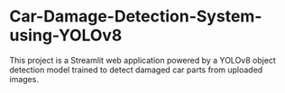 # Car-Damage-Detection-System-using-YOLOv8
This project is a Streamlit web application powered by a YOLOv8 object detection model trained to detect damaged car parts from uploaded images.
